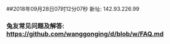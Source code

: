 ##2018年09月28日07时12分07秒 新址: 142.93.226.99
### 兔友常见问题及解答: https://github.com/wanggonging/d/blob/w/FAQ.md
